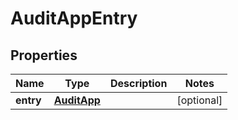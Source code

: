
# AuditAppEntry

## Properties
Name | Type | Description | Notes
------------ | ------------- | ------------- | -------------
**entry** | [**AuditApp**](AuditApp.md) |  |  [optional]



